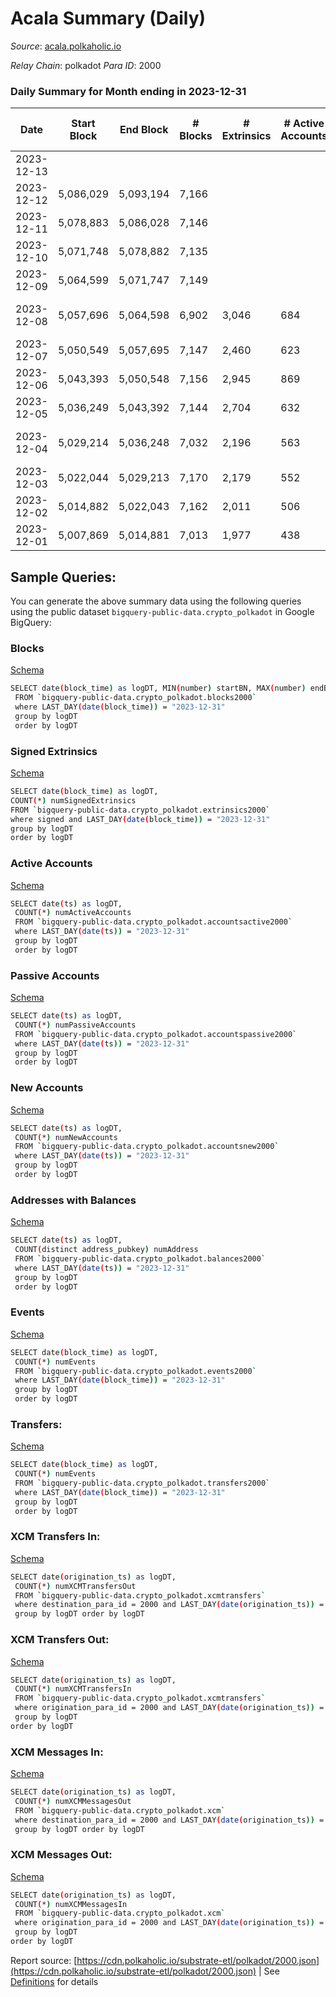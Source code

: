 # Acala Summary (Daily)

_Source_: [acala.polkaholic.io](https://acala.polkaholic.io)

*Relay Chain*: polkadot
*Para ID*: 2000



### Daily Summary for Month ending in 2023-12-31


| Date    | Start Block | End Block | # Blocks | # Extrinsics | # Active Accounts | # Passive Accounts | # New Accounts | # Addresses | # Events  | # Transfers ($USD) | # XCM Transfers In ($USD) | # XCM Transfers Out ($USD) | # XCM In | # XCM Out | Issues |
|---------|-------------|-----------|----------|--------------|-------------------|--------------------|----------------|-------------|-----------|--------------------|---------------------------|----------------------------|----------|-----------|--------|
| 2023-12-13 |  |  |  |  |  |  |  |  |  |   |   |   |  |  |  |
| 2023-12-12 | 5,086,029 | 5,093,194 | 7,166 |  |  |  |  |  |  |   | 78 ($65,853.97) | 11 ($1,420.62) | 104 | 154 |  |
| 2023-12-11 | 5,078,883 | 5,086,028 | 7,146 |  |  |  |  |  |  |   | 77 ($92,958.01) | 14 ($1,608.67) | 96 | 148 |  |
| 2023-12-10 | 5,071,748 | 5,078,882 | 7,135 |  |  |  |  |  |  |   | 57 ($248,066.31) | 7 ($218.43) | 71 | 183 |  |
| 2023-12-09 | 5,064,599 | 5,071,747 | 7,149 |  |  |  |  | 165,789 |  |   | 118 ($129,071.34) | 34 ($4,753.67) | 167 | 310 |  |
| 2023-12-08 | 5,057,696 | 5,064,598 | 6,902 | 3,046 | 684 | 75 | 80 | 165,717 | 43,880 | 5,842 ($2,103,720.34) | 74 ($39,474.04) | 16 ($12,661.96) | 113 | 211 | 1 missing (0.01%) |
| 2023-12-07 | 5,050,549 | 5,057,695 | 7,147 | 2,460 | 623 | 86 | 90 | 165,668 | 38,650 | 5,028 ($1,440,394.30) | 62 ($30,322.21) | 15 ($60,564.40) | 77 | 154 |  |
| 2023-12-06 | 5,043,393 | 5,050,548 | 7,156 | 2,945 | 869 | 77 | 79 | 165,593 | 42,467 | 5,588 ($2,193,557.98) | 20 ($4,468.61) | 22 ($1,789.84) | 103 | 195 |  |
| 2023-12-05 | 5,036,249 | 5,043,392 | 7,144 | 2,704 | 632 | 85 | 75 | 165,535 | 40,992 | 5,411 ($1,260,882.77) | 17 ($4,053.95) | 17 ($2,385.34) | 92 | 164 |  |
| 2023-12-04 | 5,029,214 | 5,036,248 | 7,032 | 2,196 | 563 | 74 | 56 | 165,474 | 36,106 | 4,627 ($1,762,297.72) | 6 ($447.67) | 7 ($2,927.41) | 72 | 153 | 3 missing (0.04%) |
| 2023-12-03 | 5,022,044 | 5,029,213 | 7,170 | 2,179 | 552 | 72 |  | 165,429 | 36,450 | 4,724 ($923,956.32) | 12 ($1,562.72) | 17 ($3,608.75) | 76 | 163 |  |
| 2023-12-02 | 5,014,882 | 5,022,043 | 7,162 | 2,011 | 506 | 60 | 49 | 165,373 | 34,973 | 4,461 ($8,674,491.62) | 3 ($1,152.93) | 19 ($4,177.08) | 61 | 135 |  |
| 2023-12-01 | 5,007,869 | 5,014,881 | 7,013 | 1,977 | 438 | 66 |  | 165,334 | 33,914 | 4,308 ($820,456.03) | 14 ($3,110.36) | 10 ($1,001.04) | 74 | 93 |  |

## Sample Queries:
You can generate the above summary data using the following queries using the public dataset `bigquery-public-data.crypto_polkadot` in Google BigQuery:


### Blocks 

[Schema](https://github.com/colorfulnotion/substrate-etl/blob/main/schema/blocks.json)

```bash
SELECT date(block_time) as logDT, MIN(number) startBN, MAX(number) endBN, COUNT(*) numBlocks 
 FROM `bigquery-public-data.crypto_polkadot.blocks2000`  
 where LAST_DAY(date(block_time)) = "2023-12-31" 
 group by logDT 
 order by logDT
```

### Signed Extrinsics 

[Schema](https://github.com/colorfulnotion/substrate-etl/blob/main/schema/extrinsics.json)

```bash
SELECT date(block_time) as logDT, 
COUNT(*) numSignedExtrinsics 
FROM `bigquery-public-data.crypto_polkadot.extrinsics2000`  
where signed and LAST_DAY(date(block_time)) = "2023-12-31" 
group by logDT 
order by logDT
```

### Active Accounts 

[Schema](https://github.com/colorfulnotion/substrate-etl/blob/main/schema/accountsactive.json)

```bash
SELECT date(ts) as logDT, 
 COUNT(*) numActiveAccounts 
 FROM `bigquery-public-data.crypto_polkadot.accountsactive2000` 
 where LAST_DAY(date(ts)) = "2023-12-31" 
 group by logDT 
 order by logDT
```

### Passive Accounts 

[Schema](https://github.com/colorfulnotion/substrate-etl/blob/main/schema/accountspassive.json)

```bash
SELECT date(ts) as logDT, 
 COUNT(*) numPassiveAccounts 
 FROM `bigquery-public-data.crypto_polkadot.accountspassive2000` 
 where LAST_DAY(date(ts)) = "2023-12-31" 
 group by logDT 
 order by logDT
```

### New Accounts 

[Schema](https://github.com/colorfulnotion/substrate-etl/blob/main/schema/accountsnew.json)

```bash
SELECT date(ts) as logDT, 
 COUNT(*) numNewAccounts 
 FROM `bigquery-public-data.crypto_polkadot.accountsnew2000` 
 where LAST_DAY(date(ts)) = "2023-12-31" 
 group by logDT
 order by logDT
```

### Addresses with Balances 

[Schema](https://github.com/colorfulnotion/substrate-etl/blob/main/schema/balances.json)

```bash
SELECT date(ts) as logDT,
 COUNT(distinct address_pubkey) numAddress 
 FROM `bigquery-public-data.crypto_polkadot.balances2000` 
 where LAST_DAY(date(ts)) = "2023-12-31" 
 group by logDT 
 order by logDT
```

### Events 

[Schema](https://github.com/colorfulnotion/substrate-etl/blob/main/schema/events.json)

```bash
SELECT date(block_time) as logDT, 
 COUNT(*) numEvents 
 FROM `bigquery-public-data.crypto_polkadot.events2000` 
 where LAST_DAY(date(block_time)) = "2023-12-31" 
 group by logDT 
 order by logDT
```

### Transfers:

[Schema](https://github.com/colorfulnotion/substrate-etl/blob/main/schema/transfers.json)

```bash
SELECT date(block_time) as logDT, 
 COUNT(*) numEvents 
 FROM `bigquery-public-data.crypto_polkadot.transfers2000` 
 where LAST_DAY(date(block_time)) = "2023-12-31" 
 group by logDT 
 order by logDT
```

### XCM Transfers In: 

[Schema](https://github.com/colorfulnotion/substrate-etl/blob/main/schema/xcmtransfers.json)

```bash
SELECT date(origination_ts) as logDT, 
 COUNT(*) numXCMTransfersOut 
 FROM `bigquery-public-data.crypto_polkadot.xcmtransfers` 
 where destination_para_id = 2000 and LAST_DAY(date(origination_ts)) = "2023-12-31" 
 group by logDT order by logDT
```

### XCM Transfers Out: 

[Schema](https://github.com/colorfulnotion/substrate-etl/blob/main/schema/xcmtransfers.json)

```bash
SELECT date(origination_ts) as logDT, 
 COUNT(*) numXCMTransfersIn 
 FROM `bigquery-public-data.crypto_polkadot.xcmtransfers` 
 where origination_para_id = 2000 and LAST_DAY(date(origination_ts)) = "2023-12-31" 
 group by logDT 
order by logDT
```

### XCM Messages In: 

[Schema](https://github.com/colorfulnotion/substrate-etl/blob/main/schema/xcm.json)

```bash
SELECT date(origination_ts) as logDT, 
 COUNT(*) numXCMMessagesOut 
 FROM `bigquery-public-data.crypto_polkadot.xcm` 
 where destination_para_id = 2000 and LAST_DAY(date(origination_ts)) = "2023-12-31" 
 group by logDT order by logDT
```

### XCM Messages Out: 

[Schema](https://github.com/colorfulnotion/substrate-etl/blob/main/schema/xcm.json)

```bash
SELECT date(origination_ts) as logDT, 
 COUNT(*) numXCMMessagesIn 
 FROM `bigquery-public-data.crypto_polkadot.xcm` 
 where origination_para_id = 2000 and LAST_DAY(date(origination_ts)) = "2023-12-31" 
 group by logDT 
order by logDT
```


Report source: [https://cdn.polkaholic.io/substrate-etl/polkadot/2000.json](https://cdn.polkaholic.io/substrate-etl/polkadot/2000.json) | See [Definitions](/DEFINITIONS.md) for details
